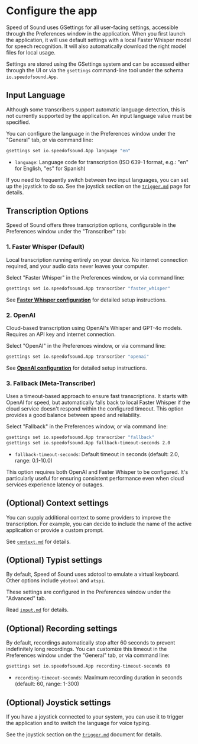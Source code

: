 # Configure the app

Speed of Sound uses GSettings for all user-facing settings, accessible through the Preferences window in the application. When you first launch the application, it will use default settings with a local Faster Whisper model for speech recognition. It will also automatically download the right model files for local usage.

Settings are stored using the GSettings system and can be accessed either through the UI or via the `gsettings` command-line tool under the schema `io.speedofsound.App`.

## Input Language

Although some transcribers support automatic language detection, this is not currently supported by the application. An input language value must be specified.

You can configure the language in the Preferences window under the "General" tab, or via command line:

```bash
gsettings set io.speedofsound.App language "en"
```

- `language`: Language code for transcription (ISO 639-1 format, e.g.: "en" for English, "es" for Spanish)

If you need to frequently switch between two input languages, you can set up the joystick to do so. See the joystick section on the [`trigger.md`](trigger.md) page for details.

## Transcription Options

Speed of Sound offers three transcription options, configurable in the Preferences window under the "Transcriber" tab:

### 1. Faster Whisper (Default)

Local transcription running entirely on your device. No internet connection required, and your audio data never leaves your computer.

Select "Faster Whisper" in the Preferences window, or via command line:

```bash
gsettings set io.speedofsound.App transcriber "faster_whisper"
```

See **[Faster Whisper configuration](providers/whisper.md)** for detailed setup instructions.

### 2. OpenAI

Cloud-based transcription using OpenAI's Whisper and GPT-4o models. Requires an API key and internet connection.

Select "OpenAI" in the Preferences window, or via command line:

```bash
gsettings set io.speedofsound.App transcriber "openai"
```

See **[OpenAI configuration](providers/openai.md)** for detailed setup instructions.

### 3. Fallback (Meta-Transcriber)

Uses a timeout-based approach to ensure fast transcriptions. It starts with OpenAI for speed, but automatically falls back to local Faster Whisper if the cloud service doesn't respond within the configured timeout. This option provides a good balance between speed and reliability.

Select "Fallback" in the Preferences window, or via command line:

```bash
gsettings set io.speedofsound.App transcriber "fallback"
gsettings set io.speedofsound.App fallback-timeout-seconds 2.0
```

- `fallback-timeout-seconds`: Default timeout in seconds (default: 2.0, range: 0.1-10.0)

This option requires both OpenAI and Faster Whisper to be configured. It's particularly useful for ensuring consistent performance even when cloud services experience latency or outages.

## (Optional) Context settings

You can supply additional context to some providers to improve the transcription. For example, you can decide to include the name of the active application or provide a custom prompt.

See [`context.md`](context.md) for details.

## (Optional) Typist settings

By default, Speed of Sound uses xdotool to emulate a virtual keyboard. Other options include `ydotool` and `atspi`.

These settings are configured in the Preferences window under the "Advanced" tab.

Read [`input.md`](input.md) for details.

## (Optional) Recording settings

By default, recordings automatically stop after 60 seconds to prevent indefinitely long recordings. You can customize this timeout in the Preferences window under the "General" tab, or via command line:

```bash
gsettings set io.speedofsound.App recording-timeout-seconds 60
```

- `recording-timeout-seconds`: Maximum recording duration in seconds (default: 60, range: 1-300)

## (Optional) Joystick settings

If you have a joystick connected to your system, you can use it to trigger the application and to switch the language for voice typing.

See the joystick section on the [`trigger.md`](trigger.md) document for details. 
